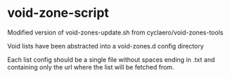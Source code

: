 # void-zone-script
Modified version of void-zones-update.sh from cyclaero/void-zones-tools

Void lists have been abstracted into a void-zones.d config directory

Each list config should be a single file without spaces ending in .txt and
containing only the url where the list will be fetched from.
